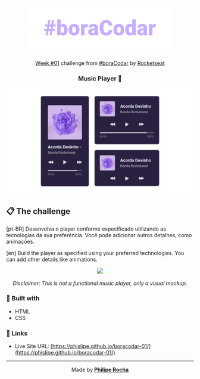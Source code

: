 <h1 align="center">
  <img src="./assets/boracodar.png">
</h1>

<p align="center">
  <a href="https://www.figma.com/community/file/1195050524500542670">Week #01</a> challenge from <a href="https://boracodar.dev/">#boraCodar</a> by <a href="https://www.rocketseat.com.br/">Rocketseat</a></p>

<h3 align="center">
Music Player 🎵
</h3>

<div align="center">
  <img src="./assets/screenshot.png">
</div>

<!-- <div align="center"> -->

<h2>📋 The challenge</h2>

<!-- </div> -->

[pt-BR] Desenvolva o player conforme especificado utilizando as tecnologias da sua preferência. Você pode adicionar outros detalhes, como animações.

[en] Build the player as specified using your preferred technologies. You can add other details like animations.

<div align="center">
  <img src="./assets/preview.gif">
</div>

<div align="center">

  _Disclaimer: This is not a functional music player, only a visual mockup._

</div>


### 🧪 Built with

- HTML
- CSS


### 🔗 Links

- Live Site URL: [https://phislipe.github.io/boracodar-01/](https://phislipe.github.io/boracodar-01/)

---

<div align="center">

  Made by **[Philipe Rocha](https://phislipe.dev)**

</div>
